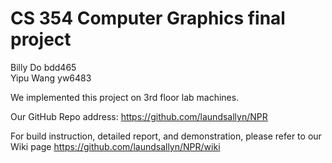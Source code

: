 # CS 354 Computer Graphics final project  
Billy Do  bdd465  
Yipu Wang yw6483  

We implemented this project on 3rd floor lab machines.

Our GitHub Repo address: https://github.com/laundsallyn/NPR  

For build instruction, detailed report, and demonstration, please refer to our Wiki page https://github.com/laundsallyn/NPR/wiki
